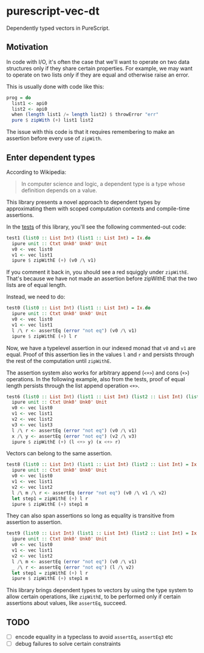 # purescript-vec-dt

Dependently typed vectors in PureScript.

## Motivation

In code with I/O, it's often the case that we'll want to operate on two data structures only if they share certain properties. For example, we may want to operate on two lists _only_ if they are equal and otherwise raise an error.

This is usually done with code like this:

```purescript
prog = do
  list1 <- api0
  list2 <- api0
  when (length list1 /= length list2) $ throwError "err"
  pure $ zipWith (+) list1 list2
```

The issue with this code is that it requires remembering to make an assertion before every use of `zipWith`.

## Enter dependent types

According to Wikipedia:

> In computer science and logic, a dependent type is a type whose definition depends on a value.

This library presents a novel approach to dependent types by approximating them with scoped computation contexts and compile-time assertions.

In the [tests](./test/Main.purs) of this library, you'll see the following commented-out code:

```purescript
test1 (list0 :: List Int) (list1 :: List Int) = Ix.do
  ipure unit :: Ctxt Unk0' Unk0' Unit
  v0 <- vec list0
  v1 <- vec list1
  ipure $ zipWithE (+) (v0 /\ v1)
```

If you comment it back in, you should see a red squiggly under `zipWithE`. That's because we have not made an assertion before zipWithE that the two lists are of equal length.

Instead, we need to do:

```purescript
test0 (list0 :: List Int) (list1 :: List Int) = Ix.do
  ipure unit :: Ctxt Unk0' Unk0' Unit
  v0 <- vec list0
  v1 <- vec list1
  l /\ r <- assertEq (error "not eq") (v0 /\ v1)
  ipure $ zipWithE (+) l r
```

Now, we have a typelevel assertion in our indexed monad that `v0` and `v1` are equal. Proof of this assertion lies in the values `l` and `r` and persists through the rest of the computation until `zipWithE`.

The assertion system also works for arbitrary append (`<+>`) and cons (`+>`) operations. In the following example, also from the tests, proof of equal length persists through the list append operation `<+>`.

```purescript
test6 (list0 :: List Int) (list1 :: List Int) (list2 :: List Int) (list3 :: List Int) = Ix.do
  ipure unit :: Ctxt Unk0' Unk0' Unit
  v0 <- vec list0
  v1 <- vec list1
  v2 <- vec list2
  v3 <- vec list3
  l /\ r <- assertEq (error "not eq") (v0 /\ v1)
  x /\ y <- assertEq (error "not eq") (v2 /\ v3)
  ipure $ zipWithE (+) (l <+> y) (x <+> r)
```

Vectors can belong to the same assertion.

```purescript
test8 (list0 :: List Int) (list1 :: List Int) (list2 :: List Int) = Ix.do
  ipure unit :: Ctxt Unk0' Unk0' Unit
  v0 <- vec list0
  v1 <- vec list1
  v2 <- vec list2
  l /\ m /\ r <- assertEq (error "not eq") (v0 /\ v1 /\ v2)
  let step1 = zipWithE (+) l r
  ipure $ zipWithE (+) step1 m
```

They can also span assertions so long as equality is transitive from assertion to assertion.

```purescript
test9 (list0 :: List Int) (list1 :: List Int) (list2 :: List Int) = Ix.do
  ipure unit :: Ctxt Unk0' Unk0' Unit
  v0 <- vec list0
  v1 <- vec list1
  v2 <- vec list2
  l /\ m <- assertEq (error "not eq") (v0 /\ v1)
  _ /\ r <- assertEq (error "not eq") (l /\ v2)
  let step1 = zipWithE (+) l r
  ipure $ zipWithE (+) step1 m
```

This library brings dependent types to vectors by using the type system to allow certain operations, like `zipWithE`, to be performed only if certain assertions about values, like `assertEq`, succeed.

## TODO

- [ ] encode equality in a typeclass to avoid `assertEq`, `assertEq3` etc
- [ ] debug failures to solve certain constraints
